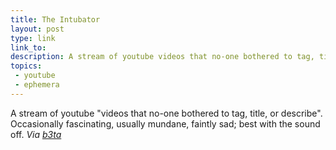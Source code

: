 ```yaml
---
title: The Intubator
layout: post
type: link
link_to: 
description: A stream of youtube videos that no-one bothered to tag, title, or describe.
topics:
 - youtube
 - ephemera
---
```

A stream of youtube "videos that no-one bothered to tag, title, or describe". Occasionally fascinating, usually mundane, faintly sad; best with the sound off.
_Via [b3ta](http://b3ta.com/newsletter/issue395/)_
